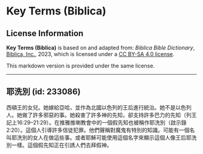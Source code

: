 # Key Terms (Biblica)

## License Information

**Key Terms (Biblica)** is based on and adapted from: _Biblica Bible Dictionary_, [Biblica, Inc.](https://www.biblica.com/), 2023, which is licensed under a [CC BY-SA 4.0 license](https://creativecommons.org/licenses/by-sa/4.0/legalcode.en).

This markdown version is provided under the same license.



--------------------------------

## 耶洗別 (id: 233086)

西頓王的女兒。她嫁給亞哈，並作為北國以色列的王后進行統治。她不是以色列人。她做了許多邪惡的事。她殺害了許多神的先知，卻支持許多巴力的先知（列王記上16:29–21:29）。在推雅推喇教會中的一個假先知也被稱作耶洗別（啟示錄2:20）。這個人引導許多信徒犯罪。他們聲稱對魔鬼有特別的知識。可能有一個名叫耶洗別的女人在做這些事。或者耶穌可能使用這個名字來顯示這個人像王后耶洗別一樣。這個假先知正在引誘人們去拜假神。


